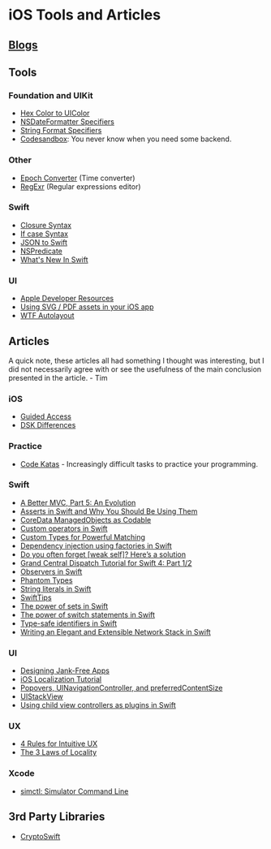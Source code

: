 # iOS Tools and Articles 

## [Blogs](BLOGS.md)

## Tools
### Foundation and UIKit
- [Hex Color to UIColor](http://uicolor.xyz/#/hex-to-ui)
- [NSDateFormatter Specifiers](http://nsdateformatter.com/)
- [String Format Specifiers](https://developer.apple.com/library/archive/documentation/Cocoa/Conceptual/Strings/Articles/formatSpecifiers.html)
- [Codesandbox](https://codesandbox.io/s/): You never know when you need some backend.

### Other
- [Epoch Converter](https://www.epochconverter.com/) (Time converter)
- [RegExr](https://regexr.com/) (Regular expressions editor)

### Swift
- [Closure Syntax](http://goshdarnclosuresyntax.com/)
- [If case Syntax](http://goshdarnifcaseletsyntax.com/)
- [JSON to Swift](https://app.quicktype.io/#l=swift)
- [NSPredicate](https://nspredicate.xyz/)
- [What's New In Swift](https://www.whatsnewinswift.com/)

### UI
- [Apple Developer Resources](https://developer.apple.com/design/resources/?utm_campaign=iOS%2BDev%2BWeekly&utm_medium=web&utm_source=iOS%2BDev%2BWeekly%2BIssue%2B362)
- [Using SVG / PDF assets in your iOS app](http://www.rexfeng.com/blog/2018/08/using-svg-pdf-assets-in-your-ios-app/)
- [WTF Autolayout](https://www.wtfautolayout.com/)

## Articles
A quick note, these articles all had something I thought was interesting, but I did not necessarily agree with or see the usefulness of the main conclusion presented in the article. - Tim

### iOS
- [Guided Access](https://nshipster.com/guided-access/)
- [DSK Differences](http://codeworkshop.net/objc-diff/sdkdiffs/)

### Practice
- [Code Katas](http://codekata.com/) - Increasingly difficult tasks to practice your programming.

### Swift
- [A Better MVC, Part 5: An Evolution](https://davedelong.com/blog/2018/04/24/a-better-mvc-part-5-an-evolution/)
- [Asserts in Swift and Why You Should Be Using Them](https://medium.com/@alecoconnor/asserts-in-swift-and-why-you-should-be-using-them-6a7c96eaec10)
- [CoreData ManagedObjects as Codable](https://medium.com/@andrea.prearo/working-with-codable-and-core-data-83983e77198e)
- [Custom operators in Swift](https://www.swiftbysundell.com/posts/custom-operators-in-swift)
- [Custom Types for Powerful Matching](http://www.figure.ink/blog/2018/7/23/custom-types-for-powerful-matching?utm_campaign=iOS%2BDev%2BWeekly&utm_medium=web&utm_source=iOS%2BDev%2BWeekly%2BIssue%2B362)
- [Dependency injection using factories in Swift](https://www.swiftbysundell.com/posts/dependency-injection-using-factories-in-swift)
- [Do you often forget [weak self]? Here’s a solution](https://medium.com/anysuggestion/preventing-memory-leaks-with-swift-compile-time-safety-49b845df4dc6)
- [Grand Central Dispatch Tutorial for Swift 4: Part 1/2](https://www.raywenderlich.com/5370-grand-central-dispatch-tutorial-for-swift-4-part-1-2)
- [Observers in Swift](https://www.swiftbysundell.com/posts/observers-in-swift-part-1)
- [Phantom Types](https://www.swiftbysundell.com/posts/phantom-types-in-swift)
- [String literals in Swift](https://www.swiftbysundell.com/posts/string-literals-in-swift)
- [SwiftTips](https://github.com/JohnSundell/SwiftTips/blob/master/README.md)
- [The power of sets in Swift](https://www.swiftbysundell.com/posts/the-power-of-sets-in-swift)
- [The power of switch statements in Swift ](https://www.swiftbysundell.com/posts/the-power-of-switch-statements-in-swift)
- [Type-safe identifiers in Swift](https://www.swiftbysundell.com/posts/type-safe-identifiers-in-swift)
- [Writing an Elegant and Extensible Network Stack in Swift](https://medium.com/device-blogs/writing-an-elegant-and-extensible-network-stack-in-swift-e2f5d9ab3ea9)

### UI
- [Designing Jank-Free Apps](https://medium.com/@nathangitter/designing-jank-free-apps-9f66d43b9c87)
- [iOS Localization Tutorial](https://medium.com/lean-localization/ios-localization-tutorial-938231f9f881)
- [Popovers, UINavigationController, and preferredContentSize](https://noahgilmore.com/blog/popover-uinavigationcontroller-preferredcontentsize/)
- [UIStackView](https://nshipster.com/uistackview/)
- [Using child view controllers as plugins in Swift](https://www.swiftbysundell.com/posts/using-child-view-controllers-as-plugins-in-swift)

### UX
- [4 Rules for Intuitive UX](https://learnui.design/blog/4-rules-intuitive-ux.html)
- [The 3 Laws of Locality](https://learnui.design/blog/the-3-laws-of-locality.html)

### Xcode
- [simctl: Simulator Command Line](https://nshipster.com/simctl/)

## 3rd Party Libraries
- [CryptoSwift](https://github.com/krzyzanowskim/CryptoSwift/?utm_campaign=iOS%2BDev%2BWeekly&utm_medium=web&utm_source=iOS%2BDev%2BWeekly%2BIssue%2B397)

